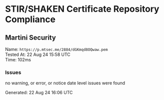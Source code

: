 # STIR/SHAKEN Certificate Repository Compliance

## Martini Security

Name: `https://p.mtsec.me/2884/dGKmqd8OQwaw.pem`\
Tested At: 22 Aug 24 15:58 UTC\
Time: 102ms

### Issues

no warning, or error, or notice date level issues were found

Generated: 22 Aug 24 16:06 UTC